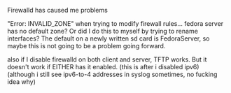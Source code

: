 Firewalld has caused me problems

"Error: INVALID_ZONE" when trying to modify firewall rules... fedora server has no default zone? Or did I do this to myself by trying to rename interfaces?
The default on a newly written sd card is FedoraServer, so maybe this is not going to be a problem going forward.

also if I disable firewalld on both client and server, TFTP works.
But it doesn't work if EITHER has it enabled.
(this is after i disabled ipv6)
(although i still see ipv6-to-4 addresses in syslog sometimes, no fucking idea why)
